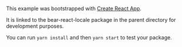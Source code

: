 This example was bootstrapped with [Create React App](https://github.com/facebook/create-react-app).

It is linked to the bear-react-locale package in the parent directory for development purposes.

You can run `yarn install` and then `yarn start` to test your package.
